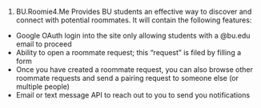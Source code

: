1) BU.Roomie4.Me
   Provides BU students an effective way to discover and connect with potential roommates. It will contain the following features:
 - Google OAuth login into the site only allowing students with a @bu.edu email to proceed
 - Ability to open a roommate request; this “request” is filed by filling a form
 - Once you have created a roommate request, you can also browse other roommate requests and send a pairing request to someone else (or multiple people)
 - Email or text message API to reach out to you to send you notifications
